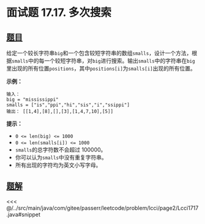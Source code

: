 # 面试题 17.17. 多次搜索

## [题目](https://leetcode.cn/problems/multi-search-lcci/)
给定一个较长字符串`big`和一个包含较短字符串的数组`smalls`，设计一个方法，根据`smalls`中的每一个较短字符串，对`big`进行搜索。输出`smalls`中的字符串在`big`里出现的所有位置`positions`，其中`positions[i]`为`smalls[i]`出现的所有位置。

**示例：**

```
输入：
big = "mississippi"
smalls = ["is","ppi","hi","sis","i","ssippi"]
输出： [[1,4],[8],[],[3],[1,4,7,10],[5]]
```

**提示：**

* `0 <= len(big) <= 1000`
* `0 <= len(smalls[i]) <= 1000`
* `smalls`的总字符数不会超过 100000。
* 你可以认为`smalls`中没有重复字符串。
* 所有出现的字符均为英文小写字母。


## [题解](https://github.com/PasseRR/JavaLeetCode/blob/master/src/main/java/com/gitee/passerr/leetcode/problem/lcci/page2/Lcci1717.java)

<<< @/../src/main/java/com/gitee/passerr/leetcode/problem/lcci/page2/Lcci1717.java#snippet
